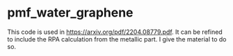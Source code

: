 # pmf_water_graphene

This code is used in https://arxiv.org/pdf/2204.08779.pdf. It can be refined to include the RPA calculation from the metallic part. I give the material to do so. 
